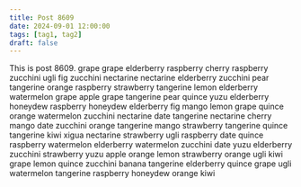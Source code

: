 ```yaml
---
title: Post 8609
date: 2024-09-01 12:00:00
tags: [tag1, tag2]
draft: false
---
```

This is post 8609.
grape
grape
elderberry
raspberry
cherry
raspberry
zucchini
ugli
fig
zucchini
nectarine
nectarine
elderberry
zucchini
pear
tangerine
orange
raspberry
strawberry
tangerine
lemon
elderberry
watermelon
grape
apple
grape
tangerine
pear
quince
yuzu
elderberry
honeydew
raspberry
honeydew
elderberry
fig
mango
lemon
grape
quince
orange
watermelon
zucchini
nectarine
date
tangerine
nectarine
cherry
mango
date
zucchini
orange
tangerine
mango
strawberry
tangerine
quince
tangerine
kiwi
xigua
nectarine
strawberry
ugli
raspberry
date
quince
raspberry
watermelon
elderberry
watermelon
zucchini
date
yuzu
elderberry
zucchini
strawberry
yuzu
apple
orange
lemon
strawberry
orange
ugli
kiwi
grape
lemon
quince
zucchini
banana
tangerine
elderberry
quince
grape
ugli
watermelon
tangerine
raspberry
honeydew
orange
kiwi
